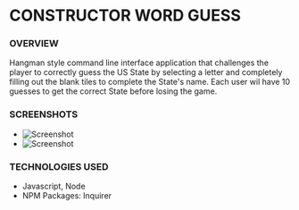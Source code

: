 # CONSTRUCTOR WORD GUESS

### OVERVIEW
Hangman style command line interface application that challenges the player to
correctly guess the US State by selecting a letter and completely filling out
the blank tiles to complete the State's name.  Each user wil have 10 guesses to
get the correct State before losing the game.

### SCREENSHOTS
* ![Screenshot]()
* ![Screenshot]()

### TECHNOLOGIES USED
* Javascript, Node
* NPM Packages:  Inquirer